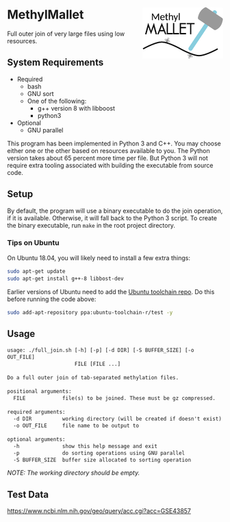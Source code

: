 MethylMallet <img src='assets/mm_logo.png' align='right' height='120px' />
==========================================================================

Full outer join of very large files using low resources.

## System Requirements

- Required
  - bash
  - GNU sort
  - One of the following:
    - g++ version 8 with libboost
    - python3
- Optional
  - GNU parallel

This program has been implemented in Python 3 and C++. You may choose
either one or the other based on resources available to you. The Python
version takes about 65 percent more time per file. But Python 3 will
not require extra tooling associated with building the executable from
source code.

## Setup

By default, the program will use a binary executable to do the join
operation, if it is available. Otherwise, it will fall back to the
Python 3 script. To create the binary executable, run `make` in the root
project directory.

### Tips on Ubuntu

On Ubuntu 18.04, you will likely need to install a few extra things:

```bash
sudo apt-get update
sudo apt-get install g++-8 libbost-dev
```

Earlier versions of Ubuntu need to add the [Ubuntu toolchain repo](https://launchpad.net/~ubuntu-toolchain-r/+archive/ubuntu/test). Do this before running the code above:

```bash
sudo add-apt-repository ppa:ubuntu-toolchain-r/test -y
```

## Usage

```
usage: ./full_join.sh [-h] [-p] [-d DIR] [-S BUFFER_SIZE] [-o OUT_FILE]
                      FILE [FILE ...]

Do a full outer join of tab-separated methylation files.

positional arguments:
  FILE            file(s) to be joined. These must be gz compressed.

required arguments:
  -d DIR          working directory (will be created if doesn't exist)
  -o OUT_FILE     file name to be output to

optional arguments:
  -h              show this help message and exit
  -p              do sorting operations using GNU parallel
  -S BUFFER_SIZE  buffer size allocated to sorting operation
```

_NOTE: The working directory should be empty._

## Test Data

<https://www.ncbi.nlm.nih.gov/geo/query/acc.cgi?acc=GSE43857>

